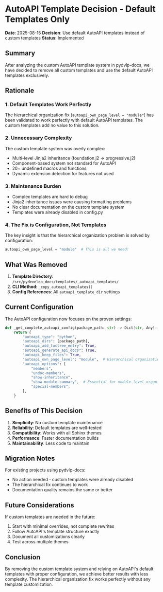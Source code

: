 # AutoAPI Template Decision - Default Templates Only

**Date**: 2025-08-15
**Decision**: Use default AutoAPI templates instead of custom templates
**Status**: Implemented

## Summary

After analyzing the custom AutoAPI template system in pydvlp-docs, we have decided to remove all custom templates and use the default AutoAPI templates exclusively.

## Rationale

### 1. Default Templates Work Perfectly

The hierarchical organization fix (`autoapi_own_page_level = "module"`) has been validated to work perfectly with default AutoAPI templates. The custom templates add no value to this solution.

### 2. Unnecessary Complexity

The custom template system was overly complex:

- Multi-level Jinja2 inheritance (foundation.j2 → progressive.j2)
- Component-based system not standard for AutoAPI
- 20+ undefined macros and functions
- Dynamic extension detection for features not used

### 3. Maintenance Burden

- Complex templates are hard to debug
- Jinja2 inheritance issues were causing formatting problems
- No clear documentation on the custom template system
- Templates were already disabled in config.py

### 4. The Fix is Configuration, Not Templates

The key insight is that the hierarchical organization problem is solved by configuration:

```python
autoapi_own_page_level = "module"  # This is all we need!
```

## What Was Removed

1. **Template Directory**: `/src/pydevelop_docs/templates/_autoapi_templates/`
2. **CLI Method**: `_copy_autoapi_templates()`
3. **Config References**: All `autoapi_template_dir` settings

## Current Configuration

The AutoAPI configuration now focuses on the proven settings:

```python
def _get_complete_autoapi_config(package_path: str) -> Dict[str, Any]:
    return {
        "autoapi_type": "python",
        "autoapi_dirs": [package_path],
        "autoapi_add_toctree_entry": True,
        "autoapi_generate_api_docs": True,
        "autoapi_keep_files": True,
        "autoapi_own_page_level": "module",  # Hierarchical organization
        "autoapi_options": [
            "members",
            "undoc-members",
            "show-inheritance",
            "show-module-summary",  # Essential for module-level organization
            "special-members",
        ],
    }
```

## Benefits of This Decision

1. **Simplicity**: No custom template maintenance
2. **Reliability**: Default templates are well-tested
3. **Compatibility**: Works with all Sphinx themes
4. **Performance**: Faster documentation builds
5. **Maintainability**: Less code to maintain

## Migration Notes

For existing projects using pydvlp-docs:

- No action needed - custom templates were already disabled
- The hierarchical fix continues to work
- Documentation quality remains the same or better

## Future Considerations

If custom templates are needed in the future:

1. Start with minimal overrides, not complete rewrites
2. Follow AutoAPI's template structure exactly
3. Document all customizations clearly
4. Test across multiple themes

## Conclusion

By removing the custom template system and relying on AutoAPI's default templates with proper configuration, we achieve better results with less complexity. The hierarchical organization fix works perfectly without any template customization.
